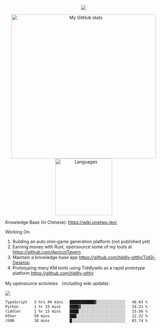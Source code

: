 <a href="https://github.com/linonetwo">
    <p align="center">
        <img src="https://github-profile-trophy.vercel.app/?username=linonetwo&column=7&theme=onedark"/>
    </p>
</a>
<a align="center" href="https://github.com/linonetwo">
  <p align="center">
    <img src="https://github-readme-stats.vercel.app/api?username=linonetwo&show_icons=true&count_private=true" alt="My GitHub stats" width="465"/>
    <img src="https://github-readme-stats.vercel.app/api/top-langs/?username=linonetwo&layout=compact&langs_count=10" alt="Languages" height="183">
  </p>
</a>

Knowledge Base (In Chinese): https://wiki.onetwo.ren/

Working On: 

1. Building an auto mini-game generation platform (not published yet)
1. Earning money with Rust, opensource some of my tools at https://github.com/ApricotTavern
1. Maintain a knowledge base app https://github.com/tiddly-gittly/TidGi-Desktop
1. Prototyping many KM tools using Tiddlywiki as a rapid prototype platform https://github.com/tiddly-gittly

My opensource activieies （including wiki update):

![](https://visitor-badge.glitch.me/badge?page_id=linonetwo.linonetwo)

<!--START_SECTION:waka-->

```txt
TypeScript   3 hrs 44 mins   ███████████▓░░░░░░░░░░░░░   46.63 %
Python       1 hr 33 mins    ████▓░░░░░░░░░░░░░░░░░░░░   19.33 %
tiddler      1 hr 15 mins    ████░░░░░░░░░░░░░░░░░░░░░   15.56 %
Other        59 mins         ███░░░░░░░░░░░░░░░░░░░░░░   12.32 %
JSON         18 mins         █░░░░░░░░░░░░░░░░░░░░░░░░   03.74 %
```

<!--END_SECTION:waka-->
